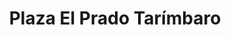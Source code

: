---
title: "Plaza El Prado Tarímbaro"
url: /tarimbaro/plaza-el-prado-tarimbaro/
shop: supermercado
---